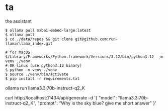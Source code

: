# ta
the assistant 

```
$ ollama pull mxbai-embed-large:latest
$ ollama pull 
$ cd ./data/repos && git clone git@github.com:run-llama/llama_index.git

# for MacOS
$/Library/Frameworks/Python.framework/Versions/3.12/bin/python3.12  -m venv ./venv
# OR linux (use python3.12 binary)
$ python -m venv ./venv
$ source ./venv/bin/activate
$ pip install -r requirements.txt
``` 
ollama run llama3.3:70b-instruct-q2_K

curl http://localhost:11434/api/generate -d '{
  "model": "llama3.3:70b-instruct-q2_K",
  "prompt": "Why is the sky blue? give me short answer"
}'
